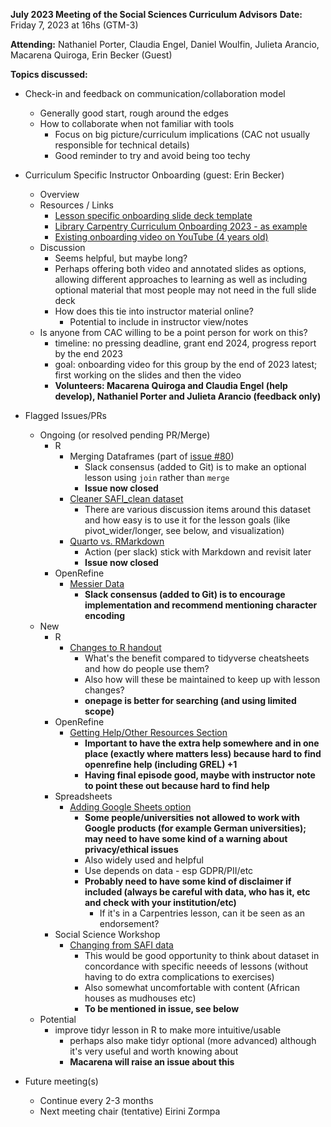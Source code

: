 **July 2023 Meeting of the Social Sciences Curriculum Advisors**
**Date:** Friday 7, 2023 at 16hs (GTM-3)

**Attending:** Nathaniel Porter, Claudia Engel, Daniel Woulfin, Julieta Arancio, Macarena Quiroga, Erin Becker (Guest)

**Topics discussed:**
- Check-in and feedback on communication/collaboration model
    - Generally good start, rough around the edges
    - How to collaborate when not familiar with tools
        - Focus on big picture/curriculum implications (CAC not usually responsible for technical details)
        - Good reminder to try and avoid being too techy

- Curriculum Specific Instructor Onboarding (guest: Erin Becker)
    - Overview
    - Resources / Links
        - [Lesson specific onboarding slide deck template](https://docs.google.com/presentation/d/1VTBWHL5BHPfZ0Ejiuwk5lUGFUGaLTujTs_OfybrEZrA/edit?pli=1)
        - [Library Carpentry Curriculum Onboarding 2023 - as example](https://docs.google.com/presentation/d/1GCqeFDGeiMn3oDTsTOgdspRXqtnKt-WtXyeH_u0pIV8/edit#slide=id.g1b7201a36df_0_103)
        - [Existing onboarding video on YouTube (4 years old)](https://www.youtube.com/watch?v=u4nDomxRVoI&list=PLXLapl_LKb4e73Vf2e3rS2q2TDJ7oh_DX&index=3&pp=iAQB)
    - Discussion
        - Seems helpful, but maybe long?
        - Perhaps offering both video and annotated slides as options, allowing different approaches to learning as well as including optional material that most people may not need in the full slide deck
        - How does this tie into instructor material online?
            - Potential to include in instructor view/notes
    - Is anyone from CAC willing to be a point person for work on this?
        - timeline: no pressing deadline, grant end 2024, progress report by the end 2023
        - goal: onboarding video for this group by the end of 2023 latest; first working on the slides and then the video
        - **Volunteers: Macarena Quiroga and Claudia Engel (help develop), Nathaniel Porter and Julieta Arancio (feedback only)**


- Flagged Issues/PRs
    - Ongoing (or resolved pending PR/Merge)
        - R
            - Merging Dataframes (part of [issue #80](https://github.com/datacarpentry/r-socialsci/issues/80))
                - Slack consensus (added to Git) is to make an optional lesson using `join` rather than `merge`
                - **Issue now closed**
            - [Cleaner SAFI_clean dataset](https://github.com/datacarpentry/r-socialsci/issues/446)
                - There are various discussion items around this dataset and how easy is to use it for the lesson goals (like pivot_wider/longer, see below, and visualization)
            - [Quarto vs. RMarkdown](https://github.com/datacarpentry/r-socialsci/issues/459)
                - Action (per slack) stick with Markdown and revisit later 
                - **Issue now closed**
        - OpenRefine
            - [Messier Data](https://github.com/datacarpentry/openrefine-socialsci/issues/108)
                - **Slack consensus (added to Git) is to encourage implementation and recommend mentioning character encoding**
    - New
        - R
            - [Changes to R handout](https://github.com/datacarpentry/r-socialsci/pull/466)
                - What's the benefit compared to tidyverse cheatsheets and how do people use them?
                - Also how will these be maintained to keep up with lesson changes?
                - **onepage is better for searching (and using limited scope)**
        - OpenRefine
            - [Getting Help/Other Resources Section](https://github.com/datacarpentry/openrefine-socialsci/issues/122)
                - **Important to have the extra help somewhere and in one place (exactly where matters less) because hard to find openrefine help (including GREL) +1**
                - **Having final episode good, maybe with instructor note to point these out because hard to find help**
        - Spreadsheets
            - [Adding Google Sheets option](https://github.com/datacarpentry/spreadsheets-socialsci/issues/97)
                - **Some people/universities not allowed to work with Google products (for example German universities); may need to have some kind of a warning about privacy/ethical issues**
                - Also widely used and helpful
                - Use depends on data - esp GDPR/PII/etc
                - **Probably need to have some kind of disclaimer if included (always be careful with data, who has it, etc and check with your institution/etc)**
                    - If it's in a Carpentries lesson, can it be seen as an endorsement?
        - Social Science Workshop
            - [Changing from SAFI data](https://github.com/datacarpentry/socialsci-workshop/issues/49https://)
                - This would be good opportunity to think about dataset in concordance with specific neeeds of lessons (without having to do extra complications to exercises)
                - Also somewhat uncomfortable with content (African houses as mudhouses etc)
                - **To be mentioned in issue, see below**
    - Potential
        - improve tidyr lesson in R to make more intuitive/usable
            - perhaps also make tidyr optional (more advanced) although it's very useful and worth knowing about
            - **Macarena will raise an issue about this**

- Future meeting(s)
    - Continue every 2-3 months
    - Next meeting chair (tentative) Eirini Zormpa
